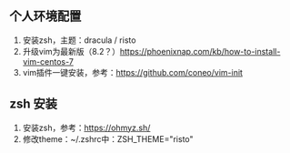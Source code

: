 ## 个人环境配置

1. 安装zsh，主题：dracula / risto
2. 升级vim为最新版（8.2？）https://phoenixnap.com/kb/how-to-install-vim-centos-7
3. vim插件一键安装，参考：https://github.com/coneo/vim-init

## zsh 安装
1. 安装zsh，参考：https://ohmyz.sh/
2. 修改theme：~/.zshrc中：ZSH_THEME="risto"

